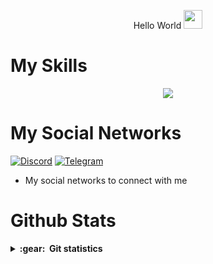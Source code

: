 <p align="center">
  Hello World
 <img src="https://raw.githubusercontent.com/MartinHeinz/MartinHeinz/master/wave.gif" height="30px" width="30px">
<p align="center">


# My Skills
<p align="center">
  <a href="https://skillicons.dev">
    <img src="https://skillicons.dev/icons?i=python,js,nodejs,html,css,linux,wordpress,raspberrypi,bots,vscode,photoshop,premiere,illustrator,audition,xd,cinema4d" />
  </a>
</p>
<p align="center">
  
  
# My Social Networks

[![Discord][1.2]][1] [![Telegram][4.2]][4]

[1.2]: https://skillicons.dev/icons?i=discord&perline=3
[4.2]: https://s4.uupload.ir/files/telegram_q47u.png

[1]: https://discord.com/users/971073226396540928
[4]: https://telegram.me/ImPooYeSh

* My social networks to connect with me

# Github Stats

<details close="true">
  <summary><b>:gear: &nbsp;Git statistics</b></summary>

 ![](./profile-3d-contrib/profile-night-rainbow.svg)
 
  <div align="center">
  <img height="150px" src="https://github-readme-stats.vercel.app/api?username=imReaxo&show_icons=true&theme=highcontrast" />
  <img height="150px" src="https://github-readme-stats.vercel.app/api/top-langs/?username=imReaxo&hide=html&layout=compact&theme=highcontrast" />
 </div>
 
 
 </details>
